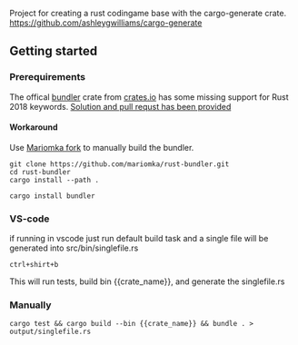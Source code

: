 Project for creating a rust codingame base with the cargo-generate crate. https://github.com/ashleygwilliams/cargo-generate

## Getting started

### Prerequirements
The offical [bundler](https://github.com/slava-sh/rust-bundler) crate from [crates.io](https://crates.io/crates/bundler) has some missing support for Rust 2018 keywords. [Solution and pull requst has been provided](https://github.com/slava-sh/rust-bundler/pull/7)

#### Workaround
Use [Mariomka fork](https://github.com/mariomka/rust-bundler) to manually build the bundler.
```
git clone https://github.com/mariomka/rust-bundler.git
cd rust-bundler
cargo install --path .
```

```
cargo install bundler
```

### VS-code

if running in vscode just run default build task and a single file will be generated into src/bin/singlefile.rs

```
ctrl+shirt+b
```

This will run tests, build bin {{crate_name}}, and generate the singlefile.rs

### Manually

```
cargo test && cargo build --bin {{crate_name}} && bundle . > output/singlefile.rs
```
